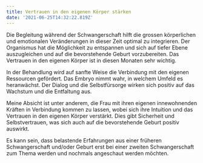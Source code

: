 ```yaml
---
title: Vertrauen in den eigenen Körper stärken
date: '2021-06-25T14:32:22.819Z'
---
```

Die Begleitung während der Schwangerschaft hilft die grossen körperlichen und emotionalen Veränderungen in dieser Zeit optimal zu integrieren. Der Organismus hat die Möglichkeit zu entspannen und sich auf tiefer Ebene auszugleichen und auf die bevorstehende Geburt vorzubereiten. Das Vertrauen in den eigenen Körper ist in diesen  Monaten sehr wichtig. 

In der Behandlung wird auf sanfte Weise die Verbindung mit den eigenen Ressourcen gefördert. Das Embryo nimmt wahr, in welchem Umfeld es heranwächst. Der Dialog und die Selbstfürsorge wirken sich positiv auf das Wachstum und die Entfaltung aus. 

Meine Absicht ist unter anderem, die Frau mit ihren eigenen innewohnenden Kräften in Verbindung kommen zu lassen, wobei sich ihre Intuition und das Vertrauen in den eigenen Körper verstärkt. Dies gibt Sicherheit und Selbstvertrauen, was sich auch auf die bevorstehende Geburt positiv auswirkt. 

Es kann sein, dass belastende Erfahrungen aus einer früheren Schwangerschaft und/oder Geburt erst bei einer zweiten Schwangerschaft zum Thema werden und nochmals angeschaut werden möchten.